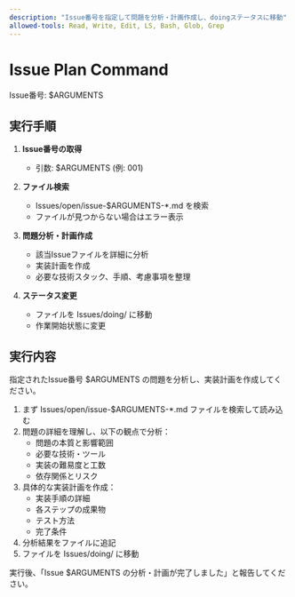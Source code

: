 ```yaml
---
description: "Issue番号を指定して問題を分析・計画作成し、doingステータスに移動"
allowed-tools: Read, Write, Edit, LS, Bash, Glob, Grep
---
```


# Issue Plan Command

Issue番号: $ARGUMENTS

## 実行手順

1. **Issue番号の取得**
   - 引数: $ARGUMENTS (例: 001)

2. **ファイル検索**
   - Issues/open/issue-$ARGUMENTS-*.md を検索
   - ファイルが見つからない場合はエラー表示

3. **問題分析・計画作成**
   - 該当Issueファイルを詳細に分析
   - 実装計画を作成
   - 必要な技術スタック、手順、考慮事項を整理

4. **ステータス変更**
   - ファイルを Issues/doing/ に移動
   - 作業開始状態に変更

## 実行内容

指定されたIssue番号 $ARGUMENTS の問題を分析し、実装計画を作成してください。

1. まず Issues/open/issue-$ARGUMENTS-*.md ファイルを検索して読み込む
2. 問題の詳細を理解し、以下の観点で分析：
   - 問題の本質と影響範囲
   - 必要な技術・ツール
   - 実装の難易度と工数
   - 依存関係とリスク
3. 具体的な実装計画を作成：
   - 実装手順の詳細
   - 各ステップの成果物
   - テスト方法
   - 完了条件
4. 分析結果をファイルに追記
5. ファイルを Issues/doing/ に移動

実行後、「Issue $ARGUMENTS の分析・計画が完了しました」と報告してください。
